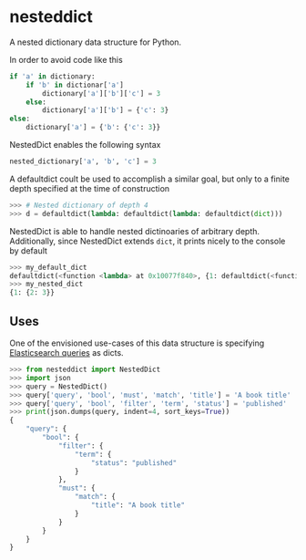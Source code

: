 # nesteddict
A nested dictionary data structure for Python.

In order to avoid code like this
```python
if 'a' in dictionary:
    if 'b' in dictionar['a']
        dictionary['a']['b']['c'] = 3
    else:
        dictionary['a']['b'] = {'c': 3}
else:
    dictionary['a'] = {'b': {'c': 3}}
```

NestedDict enables the following syntax

```python
nested_dictionary['a', 'b', 'c'] = 3
```

A defaultdict coult be used to accomplish a similar goal, but only to
a finite depth specified at the time of construction

```python
>>> # Nested dictionary of depth 4
>>> d = defaultdict(lambda: defaultdict(lambda: defaultdict(dict)))
```

NestedDict is able to handle nested dictinoaries of arbitrary depth. Additionally,
since NestedDict extends `dict`, it prints nicely to the console by default

```python
>>> my_default_dict
defaultdict(<function <lambda> at 0x10077f840>, {1: defaultdict(<function <lambda>.<locals>.<lambda> at 0x10185a400>, {2: 3})})
>>> my_nested_dict
{1: {2: 3}}
```

## Uses

One of the envisioned use-cases of this data structure is specifying
[Elasticsearch queries](https://www.elastic.co/guide/en/elasticsearch/reference/current/query-filter-context.html)
as dicts.

```python
>>> from nesteddict import NestedDict
>>> import json
>>> query = NestedDict()
>>> query['query', 'bool', 'must', 'match', 'title'] = 'A book title'
>>> query['query', 'bool', 'filter', 'term', 'status'] = 'published'
>>> print(json.dumps(query, indent=4, sort_keys=True))
{
    "query": {
        "bool": {
            "filter": {
                "term": {
                    "status": "published"
                }
            },
            "must": {
                "match": {
                    "title": "A book title"
                }
            }
        }
    }
}
```
